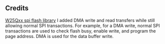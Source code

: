 ## Credits
[W25Qxx spi flash library](https://github.com/nimaltd/w25qxx) 
I added DMA write and read transfers while still allowing normal SPI transactions. For example, for a DMA write, normal SPI transactions 
are used to check flash busy, enable write, and program the page address. DMA is used for the data buffer write.
